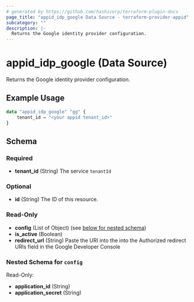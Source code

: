 ```yaml
---
# generated by https://github.com/hashicorp/terraform-plugin-docs
page_title: "appid_idp_google Data Source - terraform-provider-appid"
subcategory: ""
description: |-
  Returns the Google identity provider configuration.
---
```


# appid_idp_google (Data Source)

Returns the Google identity provider configuration.

## Example Usage

```terraform
data "appid_idp_google" "gg" {
    tenant_id = "<your appid tenant_id>"
}
```

<!-- schema generated by tfplugindocs -->
## Schema

### Required

- **tenant_id** (String) The service `tenantId`

### Optional

- **id** (String) The ID of this resource.

### Read-Only

- **config** (List of Object) (see [below for nested schema](#nestedatt--config))
- **is_active** (Boolean)
- **redirect_url** (String) Paste the URI into the into the Authorized redirect URIs field in the Google Developer Console

<a id="nestedatt--config"></a>
### Nested Schema for `config`

Read-Only:

- **application_id** (String)
- **application_secret** (String)


